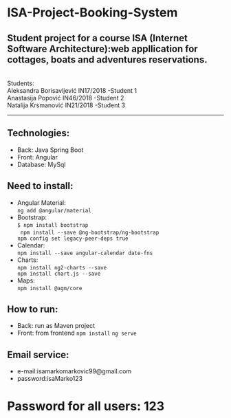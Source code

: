 # ISA-Project-Booking-System

<h2>Student project for a course ISA (Internet Software Architecture):web appllication for cottages, boats and adventures reservations.</h2>
<br>
Students: <br>
Aleksandra Borisavljević IN17/2018 -Student 1 <br>
Anastasija Popović IN46/2018 -Student 2 <br>
Natalija Krsmanović IN21/2018 -Student 3 <br>
<hr>

<h2>Technologies:</h2>
<ul>
  <li>Back: Java Spring Boot</li>
  <li>Front: Angular</li>
  <li>Database: MySql </li>
  
</ul>

<h2>Need to install:</h2>
<ul>
  <li>Angular Material:<br>
    <code>ng add @angular/material</code>
  </li>
  <li>Bootstrap: <br>
    <code>$ npm install bootstrap</code><br>
    <code> npm install --save @ng-bootstrap/ng-bootstrap</code> <code>
npm config set legacy-peer-deps true</code>
  </li>
  <li>Calendar:<br>
    <code>npm install --save angular-calendar date-fns</code></li>
  <li>Charts:
  <br>
    <code>npm install ng2-charts --save</code> <code>
npm install chart.js --save</code>
  </li>
  <li>Maps:<br>
    <code>npm install @agm/core</code></li>
  
</ul>
<h2>How to run:</h2>
<ul>
  <li>Back: run as Maven project
  </li>
  <li>
    Front:
    from frontend 
    <code>npm install</code>
     <code>ng serve</code>
  </li>
</ul>

<h2>Email service:</h2>
<ul>
  <li>e-mail:isamarkomarkovic99@gmail.com
  </li>
  <li>
   password:isaMarko123
  </li>
</ul>
<h1>Password for all users: 123<h1>
  
<h2></h2>




